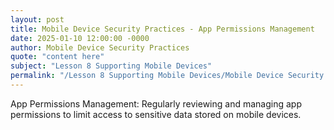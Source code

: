 ```yaml
---
layout: post
title: Mobile Device Security Practices - App Permissions Management
date: 2025-01-10 12:00:00 -0000
author: Mobile Device Security Practices
quote: "content here"
subject: "Lesson 8 Supporting Mobile Devices"
permalink: "/Lesson 8 Supporting Mobile Devices/Mobile Device Security Practices/Mobile Device Security Practices - App Permissions Management"
---
```


App Permissions Management: Regularly reviewing and managing app permissions to limit access to sensitive data stored on mobile devices.
